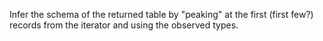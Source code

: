 

Infer the schema of the returned table by "peaking" at the first (first few?) records from the iterator and using the
observed types.

